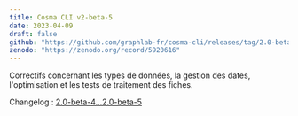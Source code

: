 ```yaml
---
title: Cosma CLI v2-beta-5
date: 2023-04-09
draft: false
github: "https://github.com/graphlab-fr/cosma-cli/releases/tag/2.0-beta-5"
zenodo: "https://zenodo.org/record/5920616"
---
```


Correctifs concernant les types de données, la gestion des dates, l'optimisation et les tests de traitement des fiches.

Changelog : [2.0-beta-4...2.0-beta-5](https://github.com/graphlab-fr/cosma-cli/compare/2.0-beta-4...2.0-beta-5)